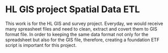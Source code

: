 # HL GIS project Spatial Data ETL

This work is for the HL GIS and survey project.
Everyday, we would receive many spreasheet files and need to clean, extract and covert them to GIS format file.
In order to keeping the same data format not only for the spreadsheet but also for the GIS file, therefore, creating a foundation ETF script is important for this project.
